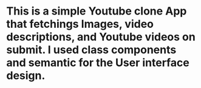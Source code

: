 # This is a simple Youtube clone App that fetchings Images, video descriptions, and Youtube videos on submit. I used class components and semantic  for the User interface design.
